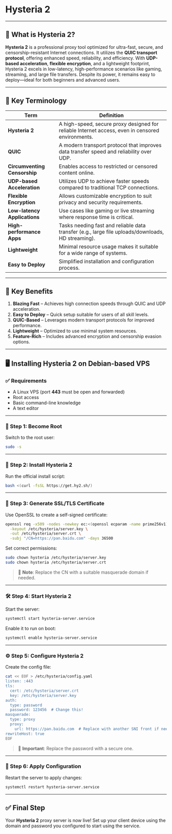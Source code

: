 # Hysteria 2

---

## 📘 What is Hysteria 2?

**Hysteria 2** is a professional proxy tool optimized for ultra-fast, secure, and censorship-resistant Internet connections. It utilizes the **QUIC transport protocol**, offering enhanced speed, reliability, and efficiency. With **UDP-based acceleration**, **flexible encryption**, and a lightweight footprint, Hysteria 2 excels in low-latency, high-performance scenarios like gaming, streaming, and large file transfers. Despite its power, it remains easy to deploy—ideal for both beginners and advanced users.

---

## 📖 Key Terminology

| **Term**                    | **Definition**                                                                                                  |
|-----------------------------|------------------------------------------------------------------------------------------------------------------|
| **Hysteria 2**              | A high-speed, secure proxy designed for reliable Internet access, even in censored environments.               |
| **QUIC**                    | A modern transport protocol that improves data transfer speed and reliability over UDP.                        |
| **Circumventing Censorship**| Enables access to restricted or censored content online.                                                       |
| **UDP-based Acceleration**  | Utilizes UDP to achieve faster speeds compared to traditional TCP connections.                                 |
| **Flexible Encryption**     | Allows customizable encryption to suit privacy and security requirements.                                      |
| **Low-latency Applications**| Use cases like gaming or live streaming where response time is critical.                                       |
| **High-performance Apps**   | Tasks needing fast and reliable data transfer (e.g., large file uploads/downloads, HD streaming).              |
| **Lightweight**             | Minimal resource usage makes it suitable for a wide range of systems.                                          |
| **Easy to Deploy**          | Simplified installation and configuration process.                                                             |

---

## 🌟 Key Benefits

1. **Blazing Fast** – Achieves high connection speeds through QUIC and UDP acceleration.
2. **Easy to Deploy** – Quick setup suitable for users of all skill levels.
3. **QUIC-Based** – Leverages modern transport protocols for improved performance.
4. **Lightweight** – Optimized to use minimal system resources.
5. **Feature-Rich** – Includes advanced encryption and censorship evasion options.

---

## 🖥️ Installing Hysteria 2 on Debian-based VPS

### ✅ Requirements

- A Linux VPS (port **443** must be open and forwarded)
- Root access
- Basic command-line knowledge
- A text editor

---

### 🔧 Step 1: Become Root

Switch to the root user:
```bash
sudo -s
```

---

### 🔧 Step 2: Install Hysteria 2

Run the official install script:
```bash
bash <(curl -fsSL https://get.hy2.sh/)
```

---

### 🔐 Step 3: Generate SSL/TLS Certificate

Use OpenSSL to create a self-signed certificate:
```bash
openssl req -x509 -nodes -newkey ec:<(openssl ecparam -name prime256v1) \
  -keyout /etc/hysteria/server.key \
  -out /etc/hysteria/server.crt \
  -subj "/CN=https://pan.baidu.com" -days 36500
```

Set correct permissions:
```bash
sudo chown hysteria /etc/hysteria/server.key
sudo chown hysteria /etc/hysteria/server.crt
```

> 📝 **Note**: Replace the CN with a suitable masquerade domain if needed.

---

### 🛠️ Step 4: Start Hysteria 2

Start the server:
```bash
systemctl start hysteria-server.service
```

Enable it to run on boot:
```bash
systemctl enable hysteria-server.service
```

---

### ⚙️ Step 5: Configure Hysteria 2

Create the config file:
```bash
cat << EOF > /etc/hysteria/config.yaml
listen: :443
tls:
  cert: /etc/hysteria/server.crt
  key: /etc/hysteria/server.key
auth:
  type: password
  password: 123456  # Change this!
masquerade:
  type: proxy
  proxy:
    url: https://pan.baidu.com  # Replace with another SNI front if needed
rewriteHost: true
EOF
```

> 🔐 **Important**: Replace the password with a secure one.

---

### 🔄 Step 6: Apply Configuration

Restart the server to apply changes:
```bash
systemctl restart hysteria-server.service
```

---

## ✅ Final Step

Your **Hysteria 2** proxy server is now live!
Set up your client device using the domain and password you configured to start using the service.
